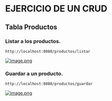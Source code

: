 # EJERCICIO DE UN CRUD

## Tabla Productos

### Listar a los productos.

````
http://localhost:8080/productos/listar
````
[![image.png](https://i.postimg.cc/KjQqz6jJ/image.png)](https://postimg.cc/5QYqKkwC)


### Guardar a un producto.

````
http://localhost:8080/productos/guardar
````
[![image.png](https://i.postimg.cc/SND3NMzk/image.png)](https://postimg.cc/D84BxmgM)
